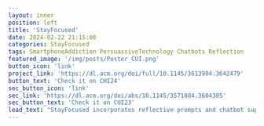 ```yaml
---
layout: inner
position: left
title: 'StayFocused'
date: 2024-02-22 21:15:00
categories: StayFocused
tags: SmartphoneAddiction PersuassiveTechnology Chatbots Reflection
featured_image: '/img/posts/Poster_CUI.png'
button_icon: 'link'
project_link: 'https://dl.acm.org/doi/full/10.1145/3613904.3642479'
button_text: 'Check it on CHI24'
sec_button_icon: 'link'
sec_link: 'https://dl.acm.org/doi/abs/10.1145/3571884.3604305'
sec_button_text: 'Check it on CUI23'
lead_text: "StayFocused incorporates reflective prompts and chatbot support to assist individuals to be aware of their smartphone use and focus on their tasks at hand."
---
```

